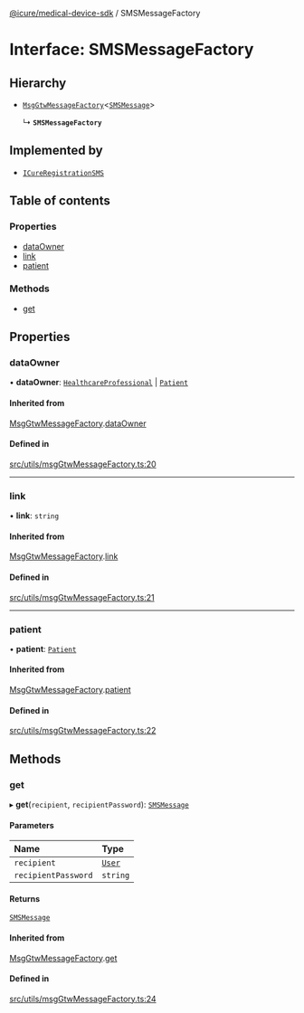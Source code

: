 [@icure/medical-device-sdk](../modules) / SMSMessageFactory

# Interface: SMSMessageFactory

## Hierarchy

- [`MsgGtwMessageFactory`](MsgGtwMessageFactory)<[`SMSMessage`](../modules#smsmessage)\>

  ↳ **`SMSMessageFactory`**

## Implemented by

- [`ICureRegistrationSMS`](../classes/ICureRegistrationSMS)

## Table of contents

### Properties

- [dataOwner](SMSMessageFactory#dataowner)
- [link](SMSMessageFactory#link)
- [patient](SMSMessageFactory#patient)

### Methods

- [get](SMSMessageFactory#get)

## Properties

### dataOwner

• **dataOwner**: [`HealthcareProfessional`](../classes/HealthcareProfessional) \| [`Patient`](../classes/Patient)

#### Inherited from

[MsgGtwMessageFactory](MsgGtwMessageFactory).[dataOwner](MsgGtwMessageFactory#dataowner)

#### Defined in

[src/utils/msgGtwMessageFactory.ts:20](https://github.com/icure/icure-medical-device-js-sdk/blob/95efac3/src/utils/msgGtwMessageFactory.ts#L20)

___

### link

• **link**: `string`

#### Inherited from

[MsgGtwMessageFactory](MsgGtwMessageFactory).[link](MsgGtwMessageFactory#link)

#### Defined in

[src/utils/msgGtwMessageFactory.ts:21](https://github.com/icure/icure-medical-device-js-sdk/blob/95efac3/src/utils/msgGtwMessageFactory.ts#L21)

___

### patient

• **patient**: [`Patient`](../classes/Patient)

#### Inherited from

[MsgGtwMessageFactory](MsgGtwMessageFactory).[patient](MsgGtwMessageFactory#patient)

#### Defined in

[src/utils/msgGtwMessageFactory.ts:22](https://github.com/icure/icure-medical-device-js-sdk/blob/95efac3/src/utils/msgGtwMessageFactory.ts#L22)

## Methods

### get

▸ **get**(`recipient`, `recipientPassword`): [`SMSMessage`](../modules#smsmessage)

#### Parameters

| Name | Type |
| :------ | :------ |
| `recipient` | [`User`](../classes/User) |
| `recipientPassword` | `string` |

#### Returns

[`SMSMessage`](../modules#smsmessage)

#### Inherited from

[MsgGtwMessageFactory](MsgGtwMessageFactory).[get](MsgGtwMessageFactory#get)

#### Defined in

[src/utils/msgGtwMessageFactory.ts:24](https://github.com/icure/icure-medical-device-js-sdk/blob/95efac3/src/utils/msgGtwMessageFactory.ts#L24)

